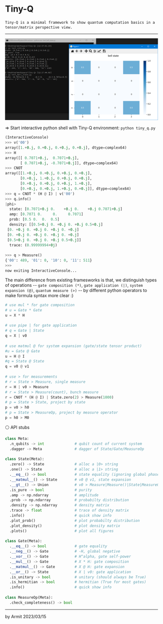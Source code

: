 # Tiny-Q

    Tiny-Q is a minimal framework to show quantum computation basics in a tensor/matrix perspective view.

----

![demo](img/demo.png)


=> Start interactive python shell with Tiny-Q environment: `python tiny_q.py`

```python
(InteractiveConsole)
>>> v('00')
array([1.+0.j, 0.+0.j, 0.+0.j, 0.+0.j], dtype=complex64)
>>> H
array([[ 0.7071+0.j,  0.7071+0.j],
       [ 0.7071+0.j, -0.7071+0.j]], dtype=complex64)
>>> CNOT
array([[1.+0.j, 0.+0.j, 0.+0.j, 0.+0.j],
       [0.+0.j, 1.+0.j, 0.+0.j, 0.+0.j],
       [0.+0.j, 0.+0.j, 0.+0.j, 1.+0.j],
       [0.+0.j, 0.+0.j, 1.+0.j, 0.+0.j]], dtype=complex64)
>>> q = CNOT * (H @ I) | v('00')
>>> q.info()
|phi>
  state: [0.7071+0.j 0.    +0.j 0.    +0.j 0.7071+0.j]
  amp: [0.7071 0.     0.     0.7071]
  prob: [0.5 0.  0.  0.5]
  density: [[0.5+0.j 0. +0.j 0. +0.j 0.5+0.j]
 [0. +0.j 0. +0.j 0. +0.j 0. +0.j]
 [0. +0.j 0. +0.j 0. +0.j 0. +0.j]
 [0.5+0.j 0. +0.j 0. +0.j 0.5+0.j]]
  trace: (0.99999994+0j)

>>> q > Measure()
{'00': 489, '01': 0, '10': 0, '11': 511}
>>>
now exiting InteractiveConsole...
```


The main difference from existing framesworks is that, we distinguish types of operations -- `gate composition (*)`, `gate application (|)`, `system expansion (@)`, `quantum measure (>)` -- by different python operators to make formula syntax more clear :)

```python
# use mul * for gate composition
# u = Gate * Gate
u = X * H

# use pipe | for gate application
# q = Gate | State
q = X | v0

# use matmul @ for system expansion (gate/state tensor product)
#u = Gate @ Gate
u = H @ I
#q = State @ State
q = v0 @ v1

# use > for measurements
# r = State > Measure, single measure
r = H | v0 > Measure
# r = State > Measure(count), bunch measure
r = CNOT * (H @ I) | State.zero(2) > Measure(1000)
# p = State > State, project by state
p = v0 > h0
# p = State > MeasureOp, project by measure operator
p = h0 > M0
```

⚪ API stubs

```python
class Meta:
  .n_qubits -> int              # qubit count of current system
  .dagger -> Meta               # dagger of State/Gate/MeasureOp

class State(Meta):
  .zero() -> State              # alloc a |0> string
  .one() -> State               # alloc a |1> string
  .__eq__() -> bool             # state equality (ignoring global phase)
  .__matmul__() -> State        # v0 @ v1, state expansion
  .__gt__() -> Union            # v0 > Measure|Measure()|State|MeasureOp, various measurements
  .is_pure -> bool              # purity
  .amp -> np.ndarray            # amplitude
  .prob -> np.ndarray           # probabilty distribution
  .density -> np.ndarray        # density matrix
  .trace -> float               # trace of density matrix
  .info()                       # quick show info
  .plot_prob()                  # plot probabilty distribution
  .plot_density()               # plot density matrix
  .plots()                      # plot all figures

class Gate(Meta):
  .__eq__() -> bool             # gate equality
  .__neg__() -> Gate            # -H, global negative
  .__xor__() -> Gate            # H^alpha, gate self-power
  .__mul__() -> Gate            # X * H: gate composition
  .__matmul__() -> Gate         # X @ H: gate expansion
  .__or__() -> State            # X | v0: gate application
  .is_unitary -> bool           # unitary (should always be True)
  .is_hermitian -> bool         # hermitian (True for most gates)
  .info()                       # quick show info

class MeasureOp(Meta):
  .check_completeness() -> bool
```

----

by Armit
2023/03/15 
